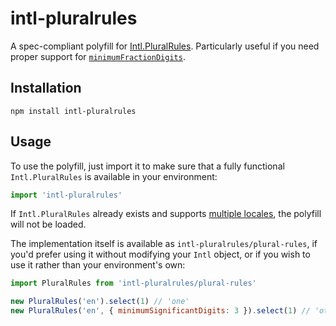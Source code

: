 # intl-pluralrules

A spec-compliant polyfill for [Intl.PluralRules]. Particularly useful if you
need proper support for [`minimumFractionDigits`].

[intl.pluralrules]: https://developer.mozilla.org/en-US/docs/Web/JavaScript/Reference/Global_Objects/PluralRules
[`minimumfractiondigits`]: https://bugs.chromium.org/p/v8/issues/detail?id=8866

## Installation

```
npm install intl-pluralrules
```

## Usage

To use the polyfill, just import it to make sure that a fully functional
`Intl.PluralRules` is available in your environment:

```js
import 'intl-pluralrules'
```

If `Intl.PluralRules` already exists and supports
[multiple locales](https://nodejs.org/api/intl.html), the polyfill will not be
loaded.

The implementation itself is available as
`intl-pluralrules/plural-rules`, if you'd prefer using it without modifying your
`Intl` object, or if you wish to use it rather than your environment's own:

```js
import PluralRules from 'intl-pluralrules/plural-rules'

new PluralRules('en').select(1) // 'one'
new PluralRules('en', { minimumSignificantDigits: 3 }).select(1) // 'other'
```
